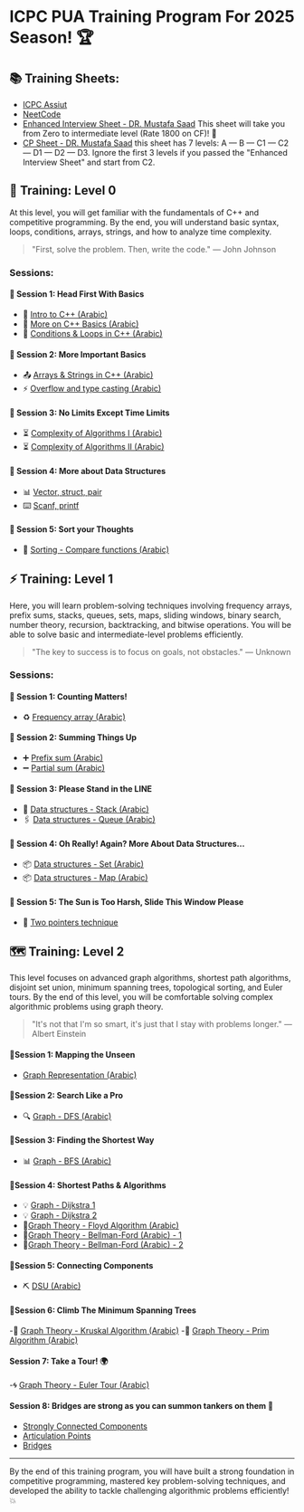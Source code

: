 # ICPC PUA Training Program For 2025 Season! 🏆

## 📚 Training Sheets:
- [ICPC Assiut](https://codeforces.com/group/MWSDmqGsZm/contests)
- [NeetCode](https://neetcode.io/roadmap)
- [Enhanced Interview Sheet - DR. Mustafa Saad](https://docs.google.com/spreadsheets/d/10cdF-FZrZiug3M9JIQ6neH7pris8f4lkpdzJSPAU8dE/edit?gid=0#gid=0)
  This sheet will take you from Zero to intermediate level (Rate 1800 on CF)! 🚀
- [CP Sheet - DR. Mustafa Saad](https://docs.google.com/spreadsheets/d/1iJZWP2nS_OB3kCTjq8L6TrJJ4o-5lhxDOyTaocSYc-k/edit?gid=855203541#gid=855203541) this sheet has 7 levels: A — B — C1 — C2 — D1 — D2 — D3.
  Ignore the first 3 levels if you passed the "Enhanced Interview Sheet" and start from C2. 

## 🎯 Training: Level 0
At this level, you will get familiar with the fundamentals of C++ and competitive programming. By the end, you will understand basic syntax, loops, conditions, arrays, strings, and how to analyze time complexity.
> "First, solve the problem. Then, write the code." — John Johnson

### Sessions:
#### 📌 Session 1: Head First With Basics
- 🔢 [Intro to C++ (Arabic)](https://www.youtube.com/watch?v=E1gCgPIzYxk)
- 🔢 [More on C++ Basics (Arabic)](https://www.youtube.com/watch?v=r1QccJLFdaE)
- 🔢 [Conditions & Loops in C++ (Arabic)](https://www.youtube.com/watch?v=j7u4dlGYAWU)

#### 📌 Session 2: More Important Basics
- 📤 [Arrays & Strings in C++ (Arabic)](https://www.youtube.com/watch?v=gp_836SEvnk)
- ⚡ [Overflow and type casting (Arabic)](https://www.youtube.com/watch?v=DsHN4NWNNvY)
    
#### 📌 Session 3: No Limits Except Time Limits
- ⏳ [Complexity of Algorithms I (Arabic)](https://www.youtube.com/watch?v=hYalOGs1_Og)
- ⏳ [Complexity of Algorithms II (Arabic)](https://www.youtube.com/watch?v=dZiZ0zsMBNQ)

#### 📌 Session 4: More about Data Structures
- 📊 [Vector, struct, pair](https://www.youtube.com/watch?v=pvTg_7tm9Ek&list=PLIFVa-hDlNlcRtB5-zdzRrOkCy64dNKW6&index=4&t=0s)
- ⌨️ [Scanf, printf](https://www.youtube.com/watch?v=FRmQai0I-po&list=PLIFVa-hDlNlcRtB5-zdzRrOkCy64dNKW6&index=2&t=0s)

#### 📌 Session 5: Sort your Thoughts
- 🔄 [Sorting - Compare functions (Arabic)](https://www.youtube.com/watch?v=_9Rrq0q51BQ&feature=youtu.be&list=PLYknlDiw2kSwdDhTSDoX7ZoVEle8nbZdk)

## ⚡ Training: Level 1
Here, you will learn problem-solving techniques involving frequency arrays, prefix sums, stacks, queues, sets, maps, sliding windows, binary search, number theory, recursion, backtracking, and bitwise operations. You will be able to solve basic and intermediate-level problems efficiently.
> "The key to success is to focus on goals, not obstacles." — Unknown

### Sessions:
#### 📌 Session 1: Counting Matters!
- ♻️ [Frequency array (Arabic)](https://www.youtube.com/watch?v=kQGTjql8WjI)
  
#### 📌 Session 2: Summing Things Up 
- ➕ [Prefix sum (Arabic)](https://www.youtube.com/watch?v=fQwD4-FxQBU)
- ➖ [Partial sum (Arabic)](https://www.youtube.com/watch?v=vF78qRAAyx4)
  
#### 📌 Session 3: Please Stand in the LINE 
- 📶 [Data structures - Stack (Arabic)](https://www.youtube.com/watch?v=cBmy4x0G0G8)
- 🖇️ [Data structures - Queue (Arabic)](https://www.youtube.com/watch?v=Z0nYHbhqwgU)

#### 📌 Session 4: Oh Really! Again? More About Data Structures...
- 📦 [Data structures - Set (Arabic)](https://www.youtube.com/watch?v=u9MlGkEwf_4&feature=youtu.be)
- 📦 [Data structures - Map (Arabic)](https://www.youtube.com/watch?v=6Lf9llfyHjE&feature=youtu.be)

#### 📌 Session 5: The Sun is Too Harsh, Slide This Window Please
- 🔄 [Two pointers technique](https://www.youtube.com/watch?v=n-Xwrr8RFQ0)

## 🗺️ Training: Level 2
This level focuses on advanced graph algorithms, shortest path algorithms, disjoint set union, minimum spanning trees, topological sorting, and Euler tours. By the end of this level, you will be comfortable solving complex algorithmic problems using graph theory.
> "It's not that I'm so smart, it's just that I stay with problems longer." — Albert Einstein

#### 📌Session 1: Mapping the Unseen
- [Graph Representation (Arabic)](https://www.youtube.com/watch?v=pOLUrNoEAzk)

#### 📌Session 2: Search Like a Pro
- 🔍 [Graph - DFS (Arabic)](https://www.youtube.com/watch?v=LvyXRQeEue0)

#### 📌Session 3: Finding the Shortest Way
- 📊 [Graph - BFS (Arabic)](https://www.youtube.com/watch?v=PbcIjZ1Pm9w)

#### 📌Session 4: Shortest Paths & Algorithms
- 💡 [Graph - Dijkstra 1](https://youtu.be/6GzxGabB5MI?feature=shared)
- 💡 [Graph - Dijkstra 2](https://youtu.be/Deh1X1FFTxA?si=Rd0ovmAD8S9Is5Bk)
- 🏁[Graph Theory - Floyd Algorithm (Arabic)](https://youtu.be/ZIJLCVn4KzQ?si=marBccOxDaNS9j0J)
- 🏁[Graph Theory - Bellman-Ford (Arabic) - 1](https://youtu.be/g4CWwTOGxdM?si=EKEh_ZKo0GRBMncd)
- 🏁[Graph Theory - Bellman-Ford (Arabic) - 2](https://www.youtube.com/live/6ZkzwwpIYcY?si=5YGk_GlfvWqBR3VE)

#### 📌Session 5: Connecting Components
- ⛏ [DSU (Arabic)](https://youtu.be/-jWBvgMw44U?si=gqEDLjiO7oEln7jt)

#### 📌Session 6: Climb The Minimum Spanning Trees
-🔧 [Graph Theory - Kruskal Algorithm (Arabic)](https://youtu.be/HQ5ANfzSDn0?si=7hP63XBzac8aaCv2)
-🔧 [Graph Theory - Prim Algorithm (Arabic)](https://youtu.be/tcQky6O1em8?si=EnTZr1f8BTjh1z77)

#### Session 7: Take a Tour! 🌍
-🌀 [Graph Theory - Euler Tour (Arabic)](https://www.youtube.com/live/p8MFuDxvnuo?si=xjBEUMNVJMg_MvRg)

#### Session 8: Bridges are strong as you can summon tankers on them 🌉
- [Strongly Connected Components](https://www.youtube.com/watch?v=R6uoSjZ2imo)
- [Articulation Points](https://www.youtube.com/watch?v=j1QDfU21iZk)
- [Bridges](https://www.youtube.com/watch?v=Rhxs4k6DyMM)

---

By the end of this training program, you will have built a strong foundation in competitive programming, mastered key problem-solving techniques, and developed the ability to tackle challenging algorithmic problems efficiently! 💥
